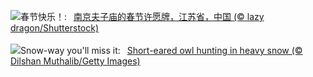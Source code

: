 ![](https://www.bing.com/th?id=OHR.SpringFestival25Y_ZH-CN6133182159_UHD.jpg&w=1000)春节快乐！:&nbsp;&ensp;[南京夫子庙的春节许愿牌，江苏省，中国 (© lazy dragon/Shutterstock)](https://www.bing.com/th?id=OHR.SpringFestival25Y_ZH-CN6133182159_UHD.jpg)
<br><br/>
![](https://www.bing.com/th?id=OHR.FlyingOwl_EN-US8779625388_UHD.jpg&w=1000)Snow-way you'll miss it:&nbsp;&ensp;[Short-eared owl hunting in heavy snow (© Dilshan Muthalib/Getty Images)](https://www.bing.com/th?id=OHR.FlyingOwl_EN-US8779625388_UHD.jpg)
<br><br/>
